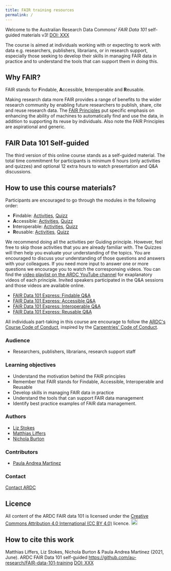 ```yaml
---
title: FAIR training resources
permalink: /
---
```


Welcome to the Australian Research Data Commons' *FAIR Data 101* self-guided materials v3!
[DOI: XXX](https://doi.org/XXX)

The course is aimed at individuals working with or expecting to work with data e.g. researchers, publishers, librarians, or in research support, especially those seeking to develop their skills in managing FAIR data in practice and to understand the tools that can support them in doing this.

## Why FAIR?
FAIR stands for **F**indable, **A**ccessible, **I**nteroperable and **R**eusable. 

Making research data more FAIR provides a range of benefits to the wider research community by enabling future researchers to publish, share, cite and reuse research data. The [FAIR Principles](https://doi.org/10.1038/sdata.2016.18) put specific emphasis on enhancing the ability of machines to automatically find and use the data, in addition to supporting its reuse by individuals. Also note the FAIR Principles are aspirational and generic. 

## FAIR Data 101 Self-guided
The third version of this online course stands as a self-guided material. The total time commitment for participants is minimum 6 hours (only activities and quizzes) and optional 12 extra hours to watch presentation and Q&A discussions. 

## How to use this course materials?

Participants are encouraged to go through the modules in the following order:
- **F**indable: [Activities](https://au-research.github.io/FAIR-data-101-training/findable/activities), [Quizz](https://au-research.github.io/FAIR-data-101-training/findable/quiz) 
- **A**ccessible: [Activities](https://au-research.github.io/FAIR-data-101-training/accessible/activities), [Quizz](https://au-research.github.io/FAIR-data-101-training/accesible/quiz)  
- **I**nteroperable: [Activities](https://au-research.github.io/FAIR-data-101-training/interoperable/activities), [Quizz](https://au-research.github.io/FAIR-data-101-training/interoperable/quiz) 
- **R**eusable: [Activities](https://au-research.github.io/FAIR-data-101-training/reusable/activities), [Quizz](https://au-research.github.io/FAIR-data-101-training/reusable/quiz) 

We recommend doing all the activities per Guiding principle. However, feel free to skip those activities that you are already familiar with. The Quizzes will then help you evaluate your understanding of the topics. You are encouraged to discuss your understanding of those questions and answers with your colleagues. If you need more input to answer one or more questions we encourage you to watch the corresponsing videos. You can find the [video playlist on the ARDC YouTube channel](https://www.youtube.com/playlist?list=PLG25fMbdLRa7bf4FNTS_LHV7hHOyFvkc-) for exaplanatory videos of each principle. Invited speakers participated in the Q&A sessions and those videos are available online. 
* [FAIR Data 101 Express: Findable Q&A](https://www.youtube.com/watch?v=6KAR4jJVK8I)
* [FAIR Data 101 Express: Accessible Q&A](https://www.youtube.com/watch?v=0tR-K7DKD3Q)
* [FAIR Data 101 Express: Interoperable Q&A](https://www.youtube.com/watch?v=ZeK9z-gLH5Y)
* [FAIR Data 101 Express: Reusable Q&A](https://www.youtube.com/watch?v=55z2WcR1tgk)

All individuals part-taking in this course are encourage to follow the [ARDC's Course Code of Conduct](https://tiny.cc/code-conduct), inspired
by the [Carpentries' Code of Conduct](https://docs.carpentries.org/topic_folders/policies/code-of-conduct.html).

### Audience
* Researchers, publishers, librarians, research support staff

### Learning objectives
* Understand the motivation behind the FAIR principles
* Remember that FAIR stands for Findable, Accessible, Interoperable and Reusable
* Develop skills in managing FAIR data in practice
* Understand the tools that can support FAIR data management
* Identify best practice examples of FAIR data management.

### Authors
* [Liz Stokes](https://orcid.org/0000-0002-2973-5647)
* [Matthias Liffers](https://orcid.org/0000-0002-3639-2080)
* [Nichola Burton](https://orcid.org/0000-0003-4470-4846)

### Contributors
* [Paula Andrea Martinez](https://orcid.org/org/0000-0002-8990-1985)

### Contact
[Contact ARDC](mailto:contact@ardc.edu.au)
## Licence
All content of the ARDC FAIR data 101 is licensed under the [Creative Commons Attribution 4.0 International (CC BY 4.0)](https://creativecommons.org/licenses/by/4.0/) licence. 
<a href="https://creativecommons.org/licenses/by/4.0/"><img src="https://mirrors.creativecommons.org/presskit/buttons/80x15/png/by.png" height="20"/></a>

## How to cite this work
Matthias Liffers, Liz Stokes, Nichola Burton & Paula Andrea Martinez (2021, June). ARDC FAIR Data 101 self-guided https://github.com/au-research/FAIR-data-101-training [DOI: XXX](https://doi.org/XXX)
